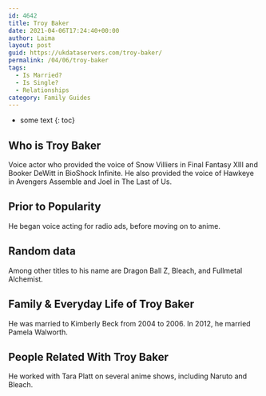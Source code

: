 ```yaml
---
id: 4642
title: Troy Baker
date: 2021-04-06T17:24:40+00:00
author: Laima
layout: post
guid: https://ukdataservers.com/troy-baker/
permalink: /04/06/troy-baker
tags:
  - Is Married?
  - Is Single?
  - Relationships
category: Family Guides
---
```


* some text
{: toc}


## Who is Troy Baker
                  
                  
                  
Voice actor who provided the voice of Snow Villiers in Final Fantasy XIII and Booker DeWitt in BioShock Infinite. He also provided the voice of Hawkeye in Avengers Assemble and Joel in The Last of Us.
                  
              
            
              
            
                
                
                
## Prior to Popularity
                  
                  
                  
He began voice acting for radio ads, before moving on to anime.
                  
              
            
              
            
                
                
                
## Random data
                  
                  
                  
Among other titles to his name are Dragon Ball Z, Bleach, and Fullmetal Alchemist.
                  
              
            
              
            
                
                
                
## Family & Everyday Life of Troy Baker
                  
                  
                  
He was married to Kimberly Beck from 2004 to 2006. In 2012, he married Pamela Walworth.
                  
              
            
              
            
                
                
                
## People Related With Troy Baker
                  
                  
                  
He worked with Tara Platt on several anime shows, including Naruto and Bleach.
                  
              
            
              
            
                
              
            
              
              
            
            
              
            
          
          
          